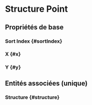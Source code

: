 #  Structure Point
<!--- THIS FILE IS GENERATED PLEASE DO NOT EDIT IT DIRECTLY --->



## Propriétés de base

### Sort Index {#sortIndex}
        

### X {#x}
        

### Y {#y}
        


## Entités associées (unique)

### Structure {#structure}
        





